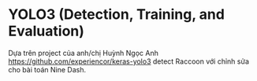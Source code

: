 # YOLO3 (Detection, Training, and Evaluation)

Dựa trên project của anh/chị Huỳnh Ngọc Anh https://github.com/experiencor/keras-yolo3 detect Raccoon với chỉnh sửa cho bài toán Nine Dash.